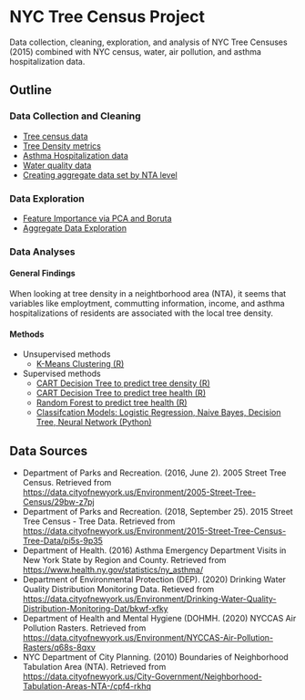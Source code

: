# NYC Tree Census Project
Data collection, cleaning, exploration, and analysis of NYC Tree Censuses (2015) combined with NYC census, water, air pollution, and asthma hospitalization data. 



## Outline

### Data Collection and Cleaning
- [Tree census data](Trees.R)
- [Tree Density metrics](code/Tree_Density_by_NTA.ipynb)
- [Asthma Hospitalization data](code/Asthma_data.R)
- [Water quality data](code/Water_data.R)
- [Creating aggregate data set by NTA level](code/Merge_to_Aggregate_Data.R)

### Data Exploration
- [Feature Importance via PCA and Boruta](code/PCA_Boruta_Exploration.ipynb)
- [Aggregate Data Exploration](code/Aggregate_Data_Exploration.R)

### Data Analyses

#### General Findings
When looking at tree density in a neightborhood area (NTA), it seems that variables like employtment, commutting information, income, and asthma hospitalizations of residents are associated with the local tree density.

#### Methods
- Unsupervised methods
    - [K-Means Clustering (R)](code/Clustering.ipynb)
- Supervised methods
    - [CART Decision Tree to predict tree density (R)](code/CART_Decision_Trees.ipynb)
    - [CART Decision Tree to predict tree health (R)](code/CART_Raw_Data.ipynb)
    - [Random Forest to predict tree health (R)](code/RandomForest_Raw_Data.ipynb)
    - [Classifcation Models: Logistic Regression, Naive Bayes, Decision Tree, Neural Network (Python)](https://nbviewer.jupyter.org/github/kbfoerster/nyctrees/blob/14377ed96fcc7390f65f17682e21841c50a79524/code/Trees_Classification_Models.ipynb)

## Data Sources
- Department of Parks and Recreation. (2016, June 2). 2005 Street Tree Census. Retrieved from https://data.cityofnewyork.us/Environment/2005-Street-Tree-Census/29bw-z7pj 
- Department of Parks and Recreation. (2018, September 25). 2015 Street Tree Census - Tree Data. Retrieved from https://data.cityofnewyork.us/Environment/2015-Street-Tree-Census-Tree-Data/pi5s-9p35 
- Department of Health. (2016) Asthma Emergency Department Visits in New York State by Region and County. Retrieved from https://www.health.ny.gov/statistics/ny_asthma/
- Department of Environmental Protection (DEP). (2020) Drinking Water Quality Distribution Monitoring Data. Retieved from https://data.cityofnewyork.us/Environment/Drinking-Water-Quality-Distribution-Monitoring-Dat/bkwf-xfky
- Department of Health and Mental Hygiene (DOHMH. (2020) NYCCAS Air Pollution Rasters. Retrieved from https://data.cityofnewyork.us/Environment/NYCCAS-Air-Pollution-Rasters/q68s-8qxv
- NYC Department of City Planning. (2010) Boundaries of Neighborhood Tabulation Area (NTA). Retrieved from https://data.cityofnewyork.us/City-Government/Neighborhood-Tabulation-Areas-NTA-/cpf4-rkhq

